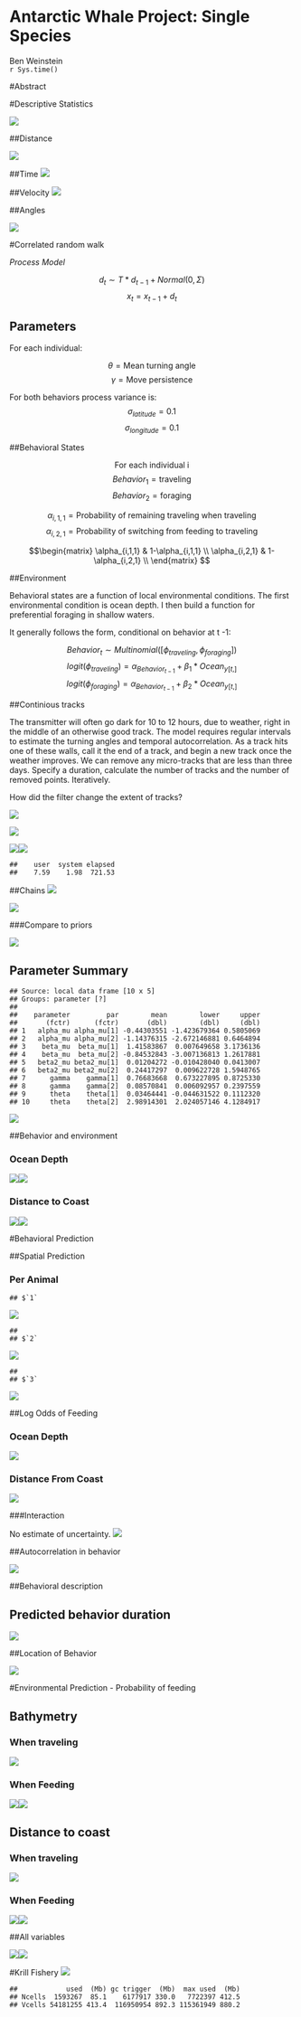 # Antarctic Whale Project: Single Species
Ben Weinstein  
`r Sys.time()`  





#Abstract


#Descriptive Statistics


![](SingleSpecies_files/figure-html/unnamed-chunk-5-1.png)<!-- -->

##Distance

![](SingleSpecies_files/figure-html/unnamed-chunk-6-1.png)<!-- -->

##Time 
![](SingleSpecies_files/figure-html/unnamed-chunk-7-1.png)<!-- -->

##Velocity
![](SingleSpecies_files/figure-html/unnamed-chunk-8-1.png)<!-- -->

##Angles

![](SingleSpecies_files/figure-html/unnamed-chunk-9-1.png)<!-- -->

#Correlated random walk

*Process Model*

$$ d_{t} \sim T*d_{t-1} + Normal(0,\Sigma)$$
$$ x_t = x_{t-1} + d_{t} $$

## Parameters

For each individual:

$$\theta = \text{Mean turning angle}$$
$$\gamma = \text{Move persistence} $$

For both behaviors process variance is:
$$ \sigma_{latitude} = 0.1$$
$$ \sigma_{longitude} = 0.1$$

##Behavioral States

$$ \text{For each individual i}$$
$$ Behavior_1 = \text{traveling}$$
$$ Behavior_2 = \text{foraging}$$

$$ \alpha_{i,1,1} = \text{Probability of remaining traveling when traveling}$$
$$\alpha_{i,2,1} = \text{Probability of switching from feeding to traveling}$$

$$\begin{matrix}
  \alpha_{i,1,1} & 1-\alpha_{i,1,1} \\
  \alpha_{i,2,1} & 1-\alpha_{i,2,1} \\
\end{matrix}
$$

##Environment

Behavioral states are a function of local environmental conditions. The first environmental condition is ocean depth. I then build a function for preferential foraging in shallow waters.

It generally follows the form, conditional on behavior at t -1:

$$Behavior_t \sim Multinomial([\phi_{traveling},\phi_{foraging}])$$
$$logit(\phi_{traveling}) = \alpha_{Behavior_{t-1}} + \beta_1 * Ocean_{y[t,]}$$
$$logit(\phi_{foraging}) = \alpha_{Behavior_{t-1}} + \beta_2 * Ocean_{y[t,]}$$



##Continious tracks

The transmitter will often go dark for 10 to 12 hours, due to weather, right in the middle of an otherwise good track. The model requires regular intervals to estimate the turning angles and temporal autocorrelation. As a track hits one of these walls, call it the end of a track, and begin a new track once the weather improves. We can remove any micro-tracks that are less than three days.
Specify a duration, calculate the number of tracks and the number of removed points. Iteratively.





How did the filter change the extent of tracks?

![](SingleSpecies_files/figure-html/unnamed-chunk-13-1.png)<!-- -->

![](SingleSpecies_files/figure-html/unnamed-chunk-14-1.png)<!-- -->

![](SingleSpecies_files/figure-html/unnamed-chunk-15-1.png)<!-- -->![](SingleSpecies_files/figure-html/unnamed-chunk-15-2.png)<!-- -->




```
##    user  system elapsed 
##    7.59    1.98  721.53
```

##Chains
![](SingleSpecies_files/figure-html/unnamed-chunk-18-1.png)<!-- -->

![](SingleSpecies_files/figure-html/unnamed-chunk-19-1.png)<!-- -->

###Compare to priors

![](SingleSpecies_files/figure-html/unnamed-chunk-20-1.png)<!-- -->

## Parameter Summary

```
## Source: local data frame [10 x 5]
## Groups: parameter [?]
## 
##    parameter         par        mean        lower     upper
##       (fctr)      (fctr)       (dbl)        (dbl)     (dbl)
## 1   alpha_mu alpha_mu[1] -0.44303551 -1.423679364 0.5805069
## 2   alpha_mu alpha_mu[2] -1.14376315 -2.672146881 0.6464894
## 3    beta_mu  beta_mu[1]  1.41583867  0.007649658 3.1736136
## 4    beta_mu  beta_mu[2] -0.84532843 -3.007136813 1.2617881
## 5   beta2_mu beta2_mu[1]  0.01204272 -0.010428040 0.0413007
## 6   beta2_mu beta2_mu[2]  0.24417297  0.009622728 1.5948765
## 7      gamma    gamma[1]  0.76683668  0.673227895 0.8725330
## 8      gamma    gamma[2]  0.08570841  0.006092957 0.2397559
## 9      theta    theta[1]  0.03464441 -0.044631522 0.1112320
## 10     theta    theta[2]  2.98914301  2.024057146 4.1284917
```

![](SingleSpecies_files/figure-html/unnamed-chunk-21-1.png)<!-- -->

##Behavior and environment

### Ocean Depth
![](SingleSpecies_files/figure-html/unnamed-chunk-22-1.png)<!-- -->![](SingleSpecies_files/figure-html/unnamed-chunk-22-2.png)<!-- -->

### Distance to Coast
![](SingleSpecies_files/figure-html/unnamed-chunk-23-1.png)<!-- -->![](SingleSpecies_files/figure-html/unnamed-chunk-23-2.png)<!-- -->

#Behavioral Prediction



##Spatial Prediction

### Per Animal

```
## $`1`
```

![](SingleSpecies_files/figure-html/unnamed-chunk-25-1.png)<!-- -->

```
## 
## $`2`
```

![](SingleSpecies_files/figure-html/unnamed-chunk-25-2.png)<!-- -->

```
## 
## $`3`
```

![](SingleSpecies_files/figure-html/unnamed-chunk-25-3.png)<!-- -->

##Log Odds of Feeding

### Ocean Depth

![](SingleSpecies_files/figure-html/unnamed-chunk-26-1.png)<!-- -->

### Distance From Coast

![](SingleSpecies_files/figure-html/unnamed-chunk-27-1.png)<!-- -->

###Interaction

No estimate of uncertainty.
![](SingleSpecies_files/figure-html/unnamed-chunk-28-1.png)<!-- -->

##Autocorrelation in behavior

![](SingleSpecies_files/figure-html/unnamed-chunk-29-1.png)<!-- -->

##Behavioral description

## Predicted behavior duration


![](SingleSpecies_files/figure-html/unnamed-chunk-31-1.png)<!-- -->

##Location of Behavior

![](SingleSpecies_files/figure-html/unnamed-chunk-32-1.png)<!-- -->

#Environmental Prediction - Probability of feeding



## Bathymetry

### When traveling
![](SingleSpecies_files/figure-html/unnamed-chunk-34-1.png)<!-- -->

### When Feeding

![](SingleSpecies_files/figure-html/unnamed-chunk-35-1.png)<!-- -->![](SingleSpecies_files/figure-html/unnamed-chunk-35-2.png)<!-- -->

## Distance to coast

### When traveling
![](SingleSpecies_files/figure-html/unnamed-chunk-36-1.png)<!-- -->

### When Feeding

![](SingleSpecies_files/figure-html/unnamed-chunk-37-1.png)<!-- -->![](SingleSpecies_files/figure-html/unnamed-chunk-37-2.png)<!-- -->

##All variables

![](SingleSpecies_files/figure-html/unnamed-chunk-38-1.png)<!-- -->![](SingleSpecies_files/figure-html/unnamed-chunk-38-2.png)<!-- -->

#Krill Fishery
![](SingleSpecies_files/figure-html/unnamed-chunk-39-1.png)<!-- -->



```
##            used  (Mb) gc trigger  (Mb)  max used  (Mb)
## Ncells  1593267  85.1    6177917 330.0   7722397 412.5
## Vcells 54181255 413.4  116950954 892.3 115361949 880.2
```
